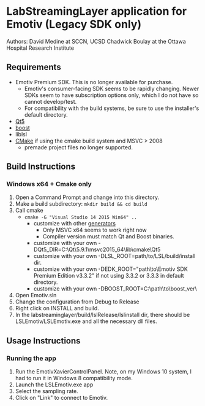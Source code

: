 # LabStreamingLayer application for Emotiv (Legacy SDK only)

Authors:
David Medine at SCCN, UCSD
Chadwick Boulay at the Ottawa Hospital Research Institute

## Requirements

* Emotiv Premium SDK. This is no longer available for purchase.
    * Emotiv's consumer-facing SDK seems to be rapidly changing. Newer SDKs seem to have subscription options only, which I do not have so cannot develop/test.
    * For compatibility with the build systems, be sure to use the installer's default directory.
* [Qt5](https://www.qt.io/download-open-source/)
* [boost](https://sourceforge.net/projects/boost/files/boost-binaries/)
* liblsl
* [CMake](https://cmake.org/download/) if using the cmake build system and MSVC > 2008
    * premade project files no longer supported.

## Build Instructions

### Windows x64 + Cmake only

1. Open a Command Prompt and change into this directory.
1. Make a build subdirectory: `mkdir build && cd build`
1. Call cmake
    * `cmake -G "Visual Studio 14 2015 Win64" ..`
        * customize with other [generators](https://cmake.org/cmake/help/latest/manual/cmake-generators.7.html#visual-studio-generators)
            * Only MSVC x64 seems to work right now
            * Compiler version must match Qt and Boost binaries.
        * customize with your own -DQt5_DIR=C:\Qt\5.9.1\msvc2015_64\lib\cmake\Qt5
        * customize with your own -DLSL_ROOT=path/to/LSL/build/install dir.
        * customize with your own -DEDK_ROOT="path\to\Emotiv SDK Premium Edition v3.3.2" if not using 3.3.2 or 3.3.3 in default directory.
        * customize with your own -DBOOST_ROOT=C:\path\to\boost_ver\
1. Open Emotiv.sln
1. Change the configuration from Debug to Release
1. Right click on INSTALL and build.
1. In the labstreaminglayer/build/lslRelease/lslinstall dir, there should be LSLEmotiv/LSLEmotiv.exe and all the necessary dll files.

## Usage Instructions

### Running the app

1. Run the EmotivXavierControlPanel. Note, on my Windows 10 system, I had to run it in Windows 8 compatibility mode.
1. Launch the LSLEmotiv.exe app
1. Select the sampling rate.
1. Click on "Link" to connect to Emotiv.